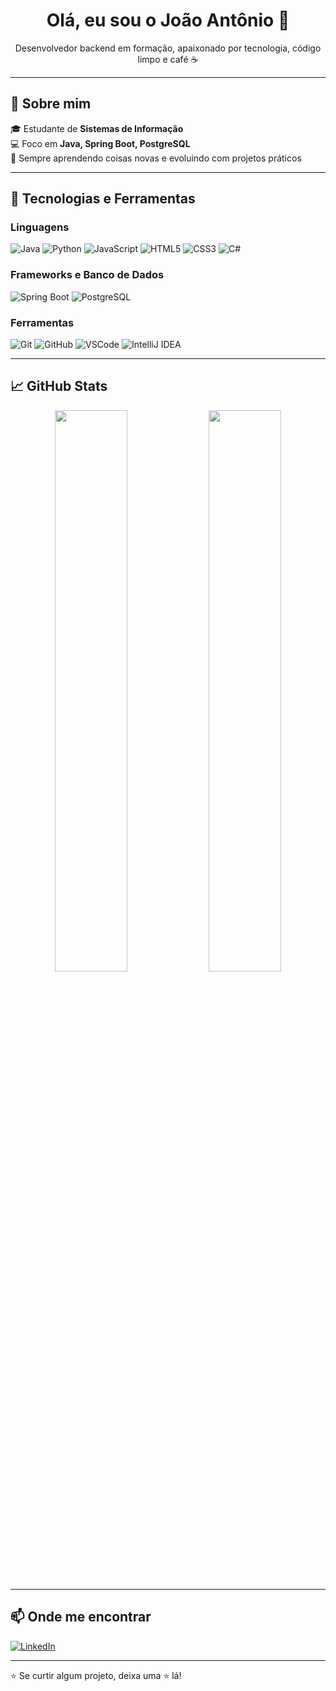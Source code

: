 <h1 align="center">Olá, eu sou o João Antônio 👋</h1>

<p align="center">
  Desenvolvedor backend em formação, apaixonado por tecnologia, código limpo e café ☕
</p>

---

## 🚀 Sobre mim

🎓 Estudante de **Sistemas de Informação**  
💻 Foco em **Java, Spring Boot, PostgreSQL**  
🔁 Sempre aprendendo coisas novas e evoluindo com projetos práticos  

---

## 🧰 Tecnologias e Ferramentas

### Linguagens
![Java](https://img.shields.io/badge/Java-ED8B00?style=for-the-badge&logo=java&logoColor=white)
![Python](https://img.shields.io/badge/Python-3776AB?style=for-the-badge&logo=python&logoColor=white)
![JavaScript](https://img.shields.io/badge/JavaScript-F7DF1E?style=for-the-badge&logo=javascript&logoColor=black)
![HTML5](https://img.shields.io/badge/HTML5-E34F26?style=for-the-badge&logo=html5&logoColor=white)
![CSS3](https://img.shields.io/badge/CSS3-1572B6?style=for-the-badge&logo=css3&logoColor=white)
![C#](https://img.shields.io/badge/C%23-239120?style=for-the-badge&logo=c-sharp&logoColor=white)

### Frameworks e Banco de Dados
![Spring Boot](https://img.shields.io/badge/Spring_Boot-6DB33F?style=for-the-badge&logo=spring-boot&logoColor=white)
![PostgreSQL](https://img.shields.io/badge/PostgreSQL-316192?style=for-the-badge&logo=postgresql&logoColor=white)

### Ferramentas
![Git](https://img.shields.io/badge/Git-F05032?style=for-the-badge&logo=git&logoColor=white)
![GitHub](https://img.shields.io/badge/GitHub-000?style=for-the-badge&logo=github&logoColor=white)
![VSCode](https://img.shields.io/badge/VS_Code-007ACC?style=for-the-badge&logo=visual-studio-code&logoColor=white)
![IntelliJ IDEA](https://img.shields.io/badge/IntelliJ_IDEA-000000?style=for-the-badge&logo=intellij-idea&logoColor=white)

---

## 📈 GitHub Stats

<p align="center">
  <img width="48%" src="https://github-readme-stats.vercel.app/api?username=SEU-USUARIO&show_icons=true&theme=tokyonight" />
  <img width="48%" src="https://github-readme-stats.vercel.app/api/top-langs/?username=SEU-USUARIO&layout=compact&theme=tokyonight" />
</p>

---

## 📫 Onde me encontrar

[![LinkedIn](https://img.shields.io/badge/LinkedIn-000?style=for-the-badge&logo=linkedin&logoColor=0E76A8)](https://linkedin.com/in//joão-antônio-b70360234)  

---

⭐ Se curtir algum projeto, deixa uma ⭐ lá!  
